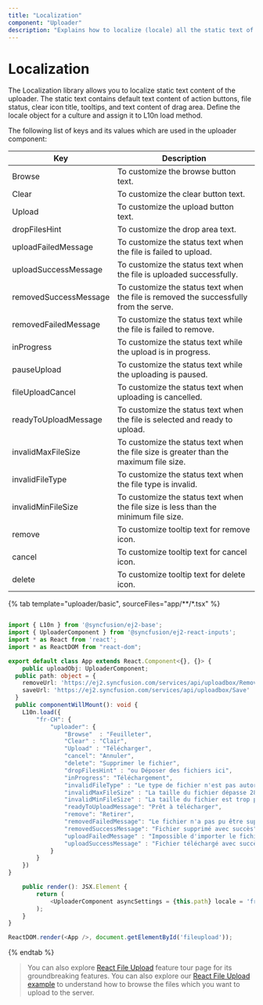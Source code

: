 ```yaml
---
title: "Localization"
component: "Uploader"
description: "Explains how to localize (locale) all the static text of the file upload control using L10n library that helps to adapt with different cultures."
---
```


# Localization

The Localization library allows you to localize static text content of the uploader.
The static text contains default text content of action buttons, file status, clear icon title, tooltips,
and text content of drag area. Define the locale object for a culture and assign it to L10n load method.

The following list of keys and its values which are used in the uploader component:

| Key | Description |
|------------------------|---------|
| Browse | To customize the browse button text.|
| Clear | To customize the clear button text.|
| Upload | To customize the upload button text. |
| dropFilesHint | To customize the drop area text. |
| uploadFailedMessage | To customize the status text when  the file is failed to upload.|
| uploadSuccessMessage | To customize the status text when  the file is uploaded successfully.|
| removedSuccessMessage | To customize the status text when  the file is removed the successfully from the serve.|
| removedFailedMessage | To customize the status text while the file is failed to remove.|
| inProgress | To customize the status text while the upload is in progress.|
| pauseUpload | To customize the status text while the uploading is paused.|
| fileUploadCancel | To customize the status text when uploading is cancelled.|
| readyToUploadMessage | To customize the status text when the file is selected and ready to upload.|
| invalidMaxFileSize | To customize the status text when the file size is greater than the maximum file size.|
| invalidFileType | To customize the status text when the file type is invalid.|
| invalidMinFileSize | To customize the status text when the file size is less than the minimum file size. |
| remove | To customize tooltip text for remove icon. |
| cancel | To customize tooltip text for cancel icon. |
| delete | To customize tooltip text for delete icon. |

{% tab template="uploader/basic", sourceFiles="app/**/*.tsx" %}

```typescript

import { L10n } from '@syncfusion/ej2-base';
import { UploaderComponent } from '@syncfusion/ej2-react-inputs';
import * as React from 'react';
import * as ReactDOM from "react-dom";

export default class App extends React.Component<{}, {}> {
    public uploadObj: UploaderComponent;
  public path: object = {
    removeUrl: 'https://ej2.syncfusion.com/services/api/uploadbox/Remove',
    saveUrl: 'https://ej2.syncfusion.com/services/api/uploadbox/Save'
  }
  public componentWillMount(): void {
    L10n.load({
        "fr-CH": {
            "uploader": {
                "Browse"  : "Feuilleter",
                "Clear" : "Clair",
                "Upload" : "Télécharger",
                "cancel": "Annuler",
                "delete": "Supprimer le fichier",
                "dropFilesHint" : "ou Déposer des fichiers ici",
                "inProgress": "Téléchargement",
                "invalidFileType" : "Le type de fichier n'est pas autorisé",
                "invalidMaxFileSize" : "La taille du fichier dépasse 28 Mo",
                "invalidMinFileSize" : "La taille du fichier est trop petite! S'il vous plaît télécharger des fichiers avec une taille minimale de 10 Ko",
                "readyToUploadMessage": "Prêt à télécharger",
                "remove": "Retirer",
                "removedFailedMessage": "Le fichier n'a pas pu être supprimé",
                "removedSuccessMessage": "Fichier supprimé avec succès",
                "uploadFailedMessage" : "Impossible d'importer le fichier",
                "uploadSuccessMessage" : "Fichier téléchargé avec succès",
            }
        }
    })
}

    public render(): JSX.Element {
        return (
            <UploaderComponent asyncSettings = {this.path} locale = 'fr-CH'/>
        );
    }
}

ReactDOM.render(<App />, document.getElementById('fileupload'));
```

{% endtab %}

>You can also explore [React File Upload](https://www.syncfusion.com/react-ui-components/react-file-upload) feature tour page for its groundbreaking features. You can also explore our [React File Upload example](https://ej2.syncfusion.com/react/demos/#/material/uploader/default) to understand how to browse the files which you want to upload to the server.

